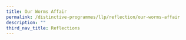 ```yaml
---
title: Our Worms Affair
permalink: /distinctive-programmes/llp/reflection/our-worms-affair
description: ""
third_nav_title: Reflections
---
```

